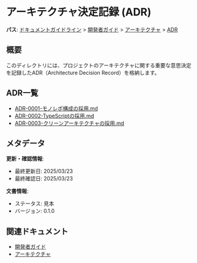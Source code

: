 # アーキテクチャ決定記録 (ADR)

**パス**: [ドキュメントガイドライン](../../../../README.md) > [開発者ガイド](../../README.md) > [アーキテクチャ](./README.md) > [ADR](./README.md)

## 概要

このディレクトリには、プロジェクトのアーキテクチャに関する重要な意思決定を記録したADR（Architecture Decision Record）を格納します。

## ADR一覧

-   [ADR-0001-モノレポ構成の採用.md](./0001-モノレポ構成の採用.md)
-   [ADR-0002-TypeScriptの採用.md](./0002-TypeScriptの採用.md)
-   [ADR-0003-クリーンアーキテクチャの採用.md](./0003-クリーンアーキテクチャの採用.md)

## メタデータ

**更新・確認情報**:
- 最終更新日: 2025/03/23
- 最終確認日: 2025/03/23

**文書情報**:
- ステータス: 見本
- バージョン: 0.1.0

## 関連ドキュメント

- [開発者ガイド](../../README.md)
- [アーキテクチャ](./README.md)